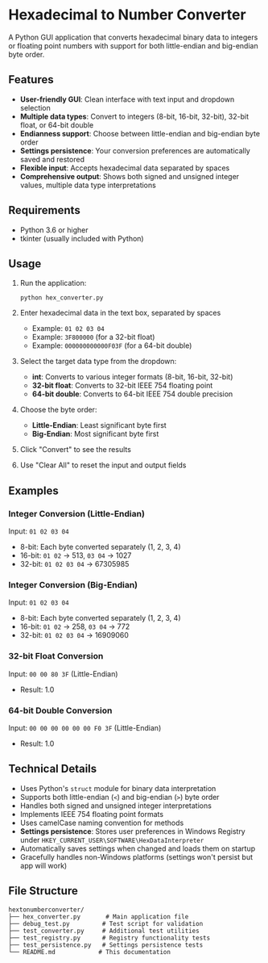 # Hexadecimal to Number Converter

A Python GUI application that converts hexadecimal binary data to integers or floating point numbers with support for both little-endian and big-endian byte order.

## Features

- **User-friendly GUI**: Clean interface with text input and dropdown selection
- **Multiple data types**: Convert to integers (8-bit, 16-bit, 32-bit), 32-bit float, or 64-bit double
- **Endianness support**: Choose between little-endian and big-endian byte order
- **Settings persistence**: Your conversion preferences are automatically saved and restored
- **Flexible input**: Accepts hexadecimal data separated by spaces
- **Comprehensive output**: Shows both signed and unsigned integer values, multiple data type interpretations

## Requirements

- Python 3.6 or higher
- tkinter (usually included with Python)

## Usage

1. Run the application:
   ```
   python hex_converter.py
   ```

2. Enter hexadecimal data in the text box, separated by spaces
   - Example: `01 02 03 04`
   - Example: `3F800000` (for a 32-bit float)
   - Example: `000000000000F03F` (for a 64-bit double)

3. Select the target data type from the dropdown:
   - **int**: Converts to various integer formats (8-bit, 16-bit, 32-bit)
   - **32-bit float**: Converts to 32-bit IEEE 754 floating point
   - **64-bit double**: Converts to 64-bit IEEE 754 double precision

4. Choose the byte order:
   - **Little-Endian**: Least significant byte first
   - **Big-Endian**: Most significant byte first

5. Click "Convert" to see the results

6. Use "Clear All" to reset the input and output fields

## Examples

### Integer Conversion (Little-Endian)
Input: `01 02 03 04`
- 8-bit: Each byte converted separately (1, 2, 3, 4)
- 16-bit: `01 02` → 513, `03 04` → 1027
- 32-bit: `01 02 03 04` → 67305985

### Integer Conversion (Big-Endian)
Input: `01 02 03 04`
- 8-bit: Each byte converted separately (1, 2, 3, 4)
- 16-bit: `01 02` → 258, `03 04` → 772
- 32-bit: `01 02 03 04` → 16909060

### 32-bit Float Conversion
Input: `00 00 80 3F` (Little-Endian)
- Result: 1.0

### 64-bit Double Conversion
Input: `00 00 00 00 00 00 F0 3F` (Little-Endian)
- Result: 1.0

## Technical Details

- Uses Python's `struct` module for binary data interpretation
- Supports both little-endian (`<`) and big-endian (`>`) byte order
- Handles both signed and unsigned integer interpretations
- Implements IEEE 754 floating point formats
- Uses camelCase naming convention for methods
- **Settings persistence**: Stores user preferences in Windows Registry under `HKEY_CURRENT_USER\SOFTWARE\HexDataInterpreter`
- Automatically saves settings when changed and loads them on startup
- Gracefully handles non-Windows platforms (settings won't persist but app will work)

## File Structure

```
hextonumberconverter/
├── hex_converter.py       # Main application file
├── debug_test.py         # Test script for validation
├── test_converter.py     # Additional test utilities
├── test_registry.py      # Registry functionality tests
├── test_persistence.py   # Settings persistence tests
└── README.md            # This documentation
```
